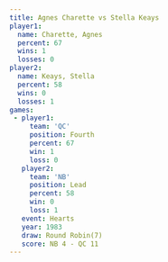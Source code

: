 ```yaml
---
title: Agnes Charette vs Stella Keays
player1:               
  name: Charette, Agnes
  percent: 67          
  wins: 1              
  losses: 0            
player2:               
  name: Keays, Stella  
  percent: 58          
  wins: 0              
  losses: 1            
games:
 - player1:          
     team: 'QC'      
     position: Fourth
     percent: 67     
     win: 1          
     loss: 0         
   player2:        
     team: 'NB'    
     position: Lead
     percent: 58   
     win: 0        
     loss: 1       
   event: Hearts       
   year: 1983          
   draw: Round Robin(7)
   score: NB 4 - QC 11 
---
```

